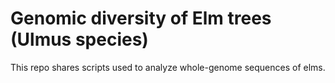 # Genomic diversity of Elm trees (Ulmus species)
This repo shares scripts used to analyze whole-genome sequences of elms. 
